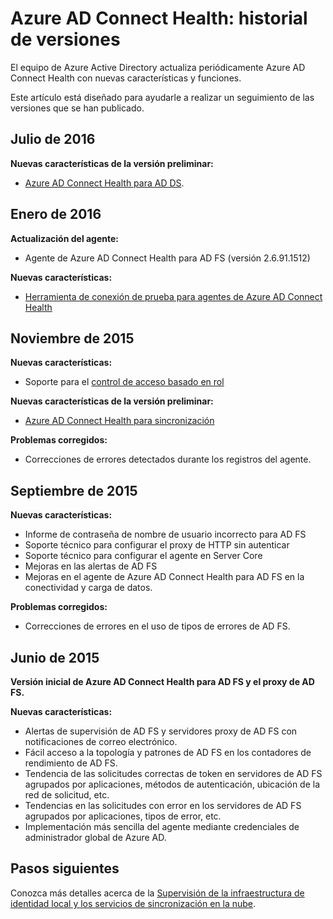 <properties 
    pageTitle="Historial de versiones de Azure AD Connect Health" 
    description="Este documento describe las versiones de Azure AD Connect Health y lo que se ha incluido en dichas versiones." 
    services="active-directory" 
    documentationCenter="" 
    authors="billmath" 
    manager="femila" 
    editor="curtand"/>

<tags 
    ms.service="active-directory" 
    ms.workload="identity" 
    ms.tgt_pltfrm="na" 
    ms.devlang="na" 
    ms.topic="article" 
    ms.date="08/08/2016" 
    ms.author="billmath"/>


# <a name="azure-ad-connect-health:-version-release-history"></a>Azure AD Connect Health: historial de versiones

El equipo de Azure Active Directory actualiza periódicamente Azure AD Connect Health con nuevas características y funciones. 

Este artículo está diseñado para ayudarle a realizar un seguimiento de las versiones que se han publicado.


## <a name="july-2016"></a>Julio de 2016

**Nuevas características de la versión preliminar:**

- [Azure AD Connect Health para AD DS](active-directory-aadconnect-health-adds.md).


## <a name="january-2016"></a>Enero de 2016


**Actualización del agente:**

- Agente de Azure AD Connect Health para AD FS (versión 2.6.91.1512)


**Nuevas características:**

- [Herramienta de conexión de prueba para agentes de Azure AD Connect Health](active-directory-aadconnect-health-agent-install.md#test-connectivity-to-azure-ad-connect-health-service)


## <a name="november-2015"></a>Noviembre de 2015


**Nuevas características:**

- Soporte para el [control de acceso basado en rol](active-directory-aadconnect-health-operations.md#manage-access-with-role-based-access-control)


**Nuevas características de la versión preliminar:**

- [Azure AD Connect Health para sincronización](active-directory-aadconnect-health-sync.md)

**Problemas corregidos:**

- Correcciones de errores detectados durante los registros del agente. 

## <a name="september-2015"></a>Septiembre de 2015

**Nuevas características:**

- Informe de contraseña de nombre de usuario incorrecto para AD FS 
- Soporte técnico para configurar el proxy de HTTP sin autenticar 
- Soporte técnico para configurar el agente en Server Core
- Mejoras en las alertas de AD FS 
- Mejoras en el agente de Azure AD Connect Health para AD FS en la conectividad y carga de datos. 


**Problemas corregidos:**

- Correcciones de errores en el uso de tipos de errores de AD FS. 


## <a name="june-2015"></a>Junio de 2015

**Versión inicial de Azure AD Connect Health para AD FS y el proxy de AD FS.**

**Nuevas características:**

- Alertas de supervisión de AD FS y servidores proxy de AD FS con notificaciones de correo electrónico. 
- Fácil acceso a la topología y patrones de AD FS en los contadores de rendimiento de AD FS. 
- Tendencia de las solicitudes correctas de token en servidores de AD FS agrupados por aplicaciones, métodos de autenticación, ubicación de la red de solicitud, etc. 
- Tendencias en las solicitudes con error en los servidores de AD FS agrupados por aplicaciones, tipos de error, etc.
- Implementación más sencilla del agente mediante credenciales de administrador global de Azure AD.  




## <a name="next-steps"></a>Pasos siguientes
Conozca más detalles acerca de la [Supervisión de la infraestructura de identidad local y los servicios de sincronización en la nube](active-directory-aadconnect-health.md).



<!--HONumber=Oct16_HO2-->


